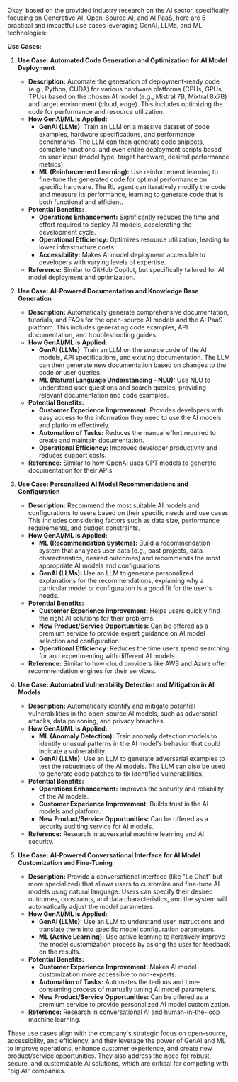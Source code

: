 Okay, based on the provided industry research on the AI sector, specifically focusing on Generative AI, Open-Source AI, and AI PaaS, here are 5 practical and impactful use cases leveraging GenAI, LLMs, and ML technologies:

**Use Cases:**

1.  **Use Case: Automated Code Generation and Optimization for AI Model Deployment**

    *   **Description:** Automate the generation of deployment-ready code (e.g., Python, CUDA) for various hardware platforms (CPUs, GPUs, TPUs) based on the chosen AI model (e.g., Mistral 7B, Mixtral 8x7B) and target environment (cloud, edge).  This includes optimizing the code for performance and resource utilization.
    *   **How GenAI/ML is Applied:**
        *   **GenAI (LLMs):** Train an LLM on a massive dataset of code examples, hardware specifications, and performance benchmarks. The LLM can then generate code snippets, complete functions, and even entire deployment scripts based on user input (model type, target hardware, desired performance metrics).
        *   **ML (Reinforcement Learning):** Use reinforcement learning to fine-tune the generated code for optimal performance on specific hardware. The RL agent can iteratively modify the code and measure its performance, learning to generate code that is both functional and efficient.
    *   **Potential Benefits:**
        *   **Operations Enhancement:** Significantly reduces the time and effort required to deploy AI models, accelerating the development cycle.
        *   **Operational Efficiency:** Optimizes resource utilization, leading to lower infrastructure costs.
        *   **Accessibility:** Makes AI model deployment accessible to developers with varying levels of expertise.
    *   **Reference:**  Similar to GitHub Copilot, but specifically tailored for AI model deployment and optimization.

2.  **Use Case: AI-Powered Documentation and Knowledge Base Generation**

    *   **Description:** Automatically generate comprehensive documentation, tutorials, and FAQs for the open-source AI models and the AI PaaS platform. This includes generating code examples, API documentation, and troubleshooting guides.
    *   **How GenAI/ML is Applied:**
        *   **GenAI (LLMs):** Train an LLM on the source code of the AI models, API specifications, and existing documentation. The LLM can then generate new documentation based on changes to the code or user queries.
        *   **ML (Natural Language Understanding - NLU):** Use NLU to understand user questions and search queries, providing relevant documentation and code examples.
    *   **Potential Benefits:**
        *   **Customer Experience Improvement:** Provides developers with easy access to the information they need to use the AI models and platform effectively.
        *   **Automation of Tasks:** Reduces the manual effort required to create and maintain documentation.
        *   **Operational Efficiency:** Improves developer productivity and reduces support costs.
    *   **Reference:**  Similar to how OpenAI uses GPT models to generate documentation for their APIs.

3.  **Use Case: Personalized AI Model Recommendations and Configuration**

    *   **Description:** Recommend the most suitable AI models and configurations to users based on their specific needs and use cases. This includes considering factors such as data size, performance requirements, and budget constraints.
    *   **How GenAI/ML is Applied:**
        *   **ML (Recommendation Systems):** Build a recommendation system that analyzes user data (e.g., past projects, data characteristics, desired outcomes) and recommends the most appropriate AI models and configurations.
        *   **GenAI (LLMs):** Use an LLM to generate personalized explanations for the recommendations, explaining why a particular model or configuration is a good fit for the user's needs.
    *   **Potential Benefits:**
        *   **Customer Experience Improvement:** Helps users quickly find the right AI solutions for their problems.
        *   **New Product/Service Opportunities:** Can be offered as a premium service to provide expert guidance on AI model selection and configuration.
        *   **Operational Efficiency:** Reduces the time users spend searching for and experimenting with different AI models.
    *   **Reference:**  Similar to how cloud providers like AWS and Azure offer recommendation engines for their services.

4.  **Use Case: Automated Vulnerability Detection and Mitigation in AI Models**

    *   **Description:** Automatically identify and mitigate potential vulnerabilities in the open-source AI models, such as adversarial attacks, data poisoning, and privacy breaches.
    *   **How GenAI/ML is Applied:**
        *   **ML (Anomaly Detection):** Train anomaly detection models to identify unusual patterns in the AI model's behavior that could indicate a vulnerability.
        *   **GenAI (LLMs):** Use an LLM to generate adversarial examples to test the robustness of the AI models. The LLM can also be used to generate code patches to fix identified vulnerabilities.
    *   **Potential Benefits:**
        *   **Operations Enhancement:** Improves the security and reliability of the AI models.
        *   **Customer Experience Improvement:** Builds trust in the AI models and platform.
        *   **New Product/Service Opportunities:** Can be offered as a security auditing service for AI models.
    *   **Reference:**  Research in adversarial machine learning and AI security.

5.  **Use Case:  AI-Powered Conversational Interface for AI Model Customization and Fine-Tuning**

    *   **Description:**  Provide a conversational interface (like "Le Chat" but more specialized) that allows users to customize and fine-tune AI models using natural language.  Users can specify their desired outcomes, constraints, and data characteristics, and the system will automatically adjust the model parameters.
    *   **How GenAI/ML is Applied:**
        *   **GenAI (LLMs):** Use an LLM to understand user instructions and translate them into specific model configuration parameters.
        *   **ML (Active Learning):** Use active learning to iteratively improve the model customization process by asking the user for feedback on the results.
    *   **Potential Benefits:**
        *   **Customer Experience Improvement:** Makes AI model customization more accessible to non-experts.
        *   **Automation of Tasks:** Automates the tedious and time-consuming process of manually tuning AI model parameters.
        *   **New Product/Service Opportunities:** Can be offered as a premium service to provide personalized AI model customization.
    *   **Reference:**  Research in conversational AI and human-in-the-loop machine learning.

These use cases align with the company's strategic focus on open-source, accessibility, and efficiency, and they leverage the power of GenAI and ML to improve operations, enhance customer experience, and create new product/service opportunities. They also address the need for robust, secure, and customizable AI solutions, which are critical for competing with "big AI" companies.